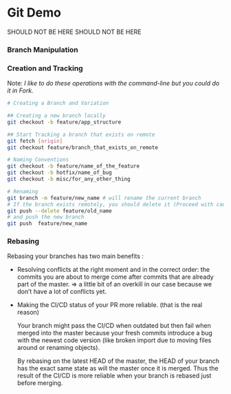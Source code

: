 # Git Demo

SHOULD NOT BE HERE
SHOULD NOT BE HERE


### Branch Manipulation

### Creation and Tracking

Note: *I like to do these operations with the command-line but you could do it in Fork.*

```bash
# Creating a Branch and Variation

## Creating a new branch locally
git checkout -b feature/app_structure

## Start Tracking a branch that exists on remote
git fetch [origin]
git checkout feature/branch_that_exists_on_remote

# Naming Conventions
git checkout -b feature/name_of_the_feature
git checkout -b hotfix/name_of_bug
git checkout -b misc/for_any_other_thing

# Renaming
git branch -m feature/new_name # will rename the current branch
# If the branch exists remotely, you should delete it (Proceed with caution here !!)
git push --delete feature/old_name
# and push the new branch
git push  feature/new_name
```

### Rebasing

Rebasing your branches has two main benefits :

- Resolving conflicts at the right moment and in the correct order: the commits you are about to merge come after commits that are already part of the master. ⇒ a little bit of an overkill in our case because we don’t have a lot of conflicts yet.
- Making the CI/CD status of your PR more reliable. (that is the real reason)
    
    Your branch might pass the CI/CD when outdated but then fail when merged into the master because your fresh commits introduce a bug with the newest code version (like broken import due to moving files around or renaming objects). 
    
    By rebasing on the latest HEAD of the master, the HEAD of your branch has the exact same state as will the master once it is merged. Thus the result of the CI/CD is more reliable when your branch is rebased just before merging.
    
